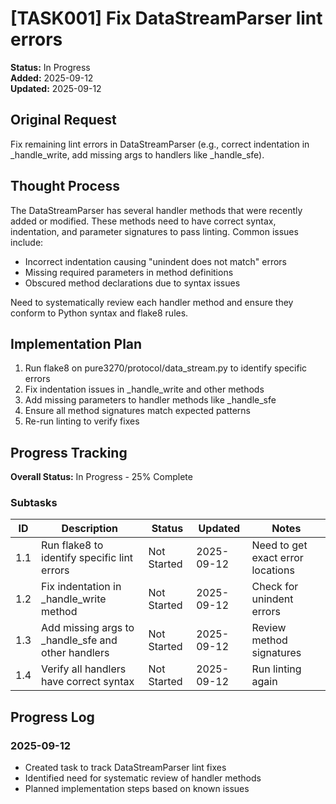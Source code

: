 # [TASK001] Fix DataStreamParser lint errors

**Status:** In Progress  
**Added:** 2025-09-12  
**Updated:** 2025-09-12

## Original Request
Fix remaining lint errors in DataStreamParser (e.g., correct indentation in _handle_write, add missing args to handlers like _handle_sfe).

## Thought Process
The DataStreamParser has several handler methods that were recently added or modified. These methods need to have correct syntax, indentation, and parameter signatures to pass linting. Common issues include:
- Incorrect indentation causing "unindent does not match" errors
- Missing required parameters in method definitions
- Obscured method declarations due to syntax issues

Need to systematically review each handler method and ensure they conform to Python syntax and flake8 rules.

## Implementation Plan
1. Run flake8 on pure3270/protocol/data_stream.py to identify specific errors
2. Fix indentation issues in _handle_write and other methods
3. Add missing parameters to handler methods like _handle_sfe
4. Ensure all method signatures match expected patterns
5. Re-run linting to verify fixes

## Progress Tracking

**Overall Status:** In Progress - 25% Complete

### Subtasks
| ID | Description | Status | Updated | Notes |
|----|-------------|--------|---------|-------|
| 1.1 | Run flake8 to identify specific lint errors | Not Started | 2025-09-12 | Need to get exact error locations |
| 1.2 | Fix indentation in _handle_write method | Not Started | 2025-09-12 | Check for unindent errors |
| 1.3 | Add missing args to _handle_sfe and other handlers | Not Started | 2025-09-12 | Review method signatures |
| 1.4 | Verify all handlers have correct syntax | Not Started | 2025-09-12 | Run linting again |

## Progress Log
### 2025-09-12
- Created task to track DataStreamParser lint fixes
- Identified need for systematic review of handler methods
- Planned implementation steps based on known issues
